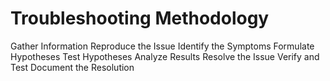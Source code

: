 # Troubleshooting Methodology

Gather Information
Reproduce the Issue
Identify the Symptoms
Formulate Hypotheses
Test Hypotheses
Analyze Results
Resolve the Issue 
Verify and Test
Document the Resolution
